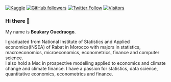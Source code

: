 [![Kaggle](https://img.shields.io/badge/kaggle-%2320BEFF.svg?&style=for-the-badge&logo=kaggle&logoColor=white)](https://www.kaggle.com/oboukary)
[![GitHub followers](https://img.shields.io/github/followers/oboukary.svg?style=social&label=Follow&maxAge=2592000)](https://github.com/oboukary?tab=followers)
[![Twitter Follow](https://img.shields.io/twitter/follow/Boukary16.svg?style=social)](https://twitter.com/Boukary16)  [![Visitors](https://api.visitorbadge.io/api/visitors?path=https%3A%2F%2Fgithub.com%2Foboukary&label=oboukary&labelColor=%23dce775&countColor=%2337d67a)](https://visitorbadge.io/status?path=https%3A%2F%2Fgithub.com%2Foboukary)

### Hi there 👋

My name is **Boukary Ouedraogo**.

I graduated from National Institute of Statistics and Applied economics(INSEA) of Rabat in Morocco with majors in statistics, macroeconomics, microeconomics, econometrics, finance and computer science. <br>
I also hold a Msc in prospective modelling applied to economics and climate change and climate finance. 
I have a passion for statistics, data science, quantitative economics, econometrics and finance.
<br>

